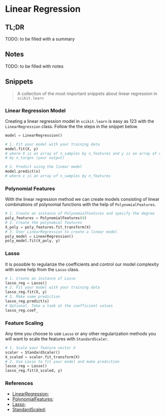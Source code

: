 [linear-regression]: https://scikit-learn.org/stable/modules/generated/sklearn.linear_model.LinearRegression.html
[polynomial-features]: https://scikit-learn.org/stable/modules/generated/sklearn.preprocessing.PolynomialFeatures.html
[lasso]: https://scikit-learn.org/stable/modules/generated/sklearn.linear_model.Lasso.html
[standard-scaler]: http://scikit-learn.org/stable/modules/generated/sklearn.preprocessing.StandardScaler.html

# Linear Regression

## TL;DR

TODO: to be filled with a summary

## Notes

TODO: to be filled with notes

## Snippets

> A collection of the most important snippets about linear regression in
> `scikit.learn`

### Linear Regression Model

Creating a linear regression model in `scikit.learn` is easy as 123 with the
`LinearRegression` class. Follow the the steps in the snippet below.

```python
model = LinearRegression()

# 1. Fit your model with your training data
model.fit(X, y)
# where X is an array of n_samples by n_features and y is an array of n_samples
# by n_targes (your output)

# 2. Predict using the linear model
model.predict(x)
# where x is an array of n_samples by n_features
```

### Polynomial Features

With the linear regression method we can create models consisting of linear
combinations of polynomial functions with the help of `PolynomialFeatures`.

```python
# 1. Create an instance of PolynomialFeatures and specify the degree
poly_features = PolynomialFeatures(4)
# 2. Create the polynomial features
X_poly = poly_features.fit_transform(X)
# 3. User LinearRegression to create a linear model
poly_model = LinearRegression()
poly_model.fit(X_poly, y)
```

### Lasso

It is possible to regularize the coefficients and control our model complexity
with some help from the `Lasso` class.

```python
# 1. Create an instance of Lasso
lasso_reg = Lasso()
# 2. Fit your model with your training data
lasso_reg.fit(X, y)
# 3. Make some prediction
lasso_reg.predict(x)
# Optional. Take a look at the coefficient values
lasso_reg.coef_
```

### Feature Scaling

Any time you choose to use `Lasso` or any other regularization methods you will
want to scale the features with `StandardScaler`.

```python
# 1. Scale your feature vector X
scaler = StandardScaler()
X_scaled = scaler.fit_transform(X)
# 2. Use Lasso to fit your model and make prediction
lasso_reg = Lasso()
lasso_reg.fit(X_scaled, y)
```

### References

- [LinearRegression][linear-regression];
- [PolynomialFeatures][polynomial-features];
- [Lasso][lasso];
- [StandardScaled][standard-scaler];
